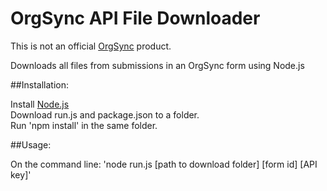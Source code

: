 OrgSync API File Downloader
===========================
This is not an official [OrgSync](www.orgsync.com) product.

Downloads all files from submissions in an OrgSync form using Node.js

##Installation:

Install [Node.js](www.nodejs.org)  
Download run.js and package.json to a folder.  
Run 'npm install' in the same folder.  

##Usage:

On the command line: 'node run.js [path to download folder] [form id] [API key]'
